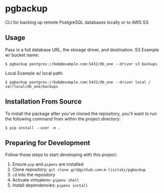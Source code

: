 pgbackup
========
CLI for backing up remote PostgreSQL databases locally or to AWS S3.
## Usage
Pass in a full database URL, the storage driver, and destination.
S3 Example w/ bucket name:
```
$ pgbackup postgres://bob@example.com:5432/db_one --driver s3 backups
```
Local Example w/ local path:
```
$ pgbackup postgres://bob@example.com:5432/db_one --driver local /
var/local/db_one/backups
```
## Installation From Source
To install the package after you've cloned the repository, you'll
want to run the following command from within the project directory:
```
$ pip install --user -e .
```
## Preparing for Development
Follow these steps to start developing with this project:
1. Ensure `pip` and `pipenv` are installed
2. Clone repository: `git clone git@github.com:m-lisitski/pgbackup`
3. `cd` into the repository
4. Activate virtualenv: `pipenv shell`
5. Install dependencies: `pipenv install`
